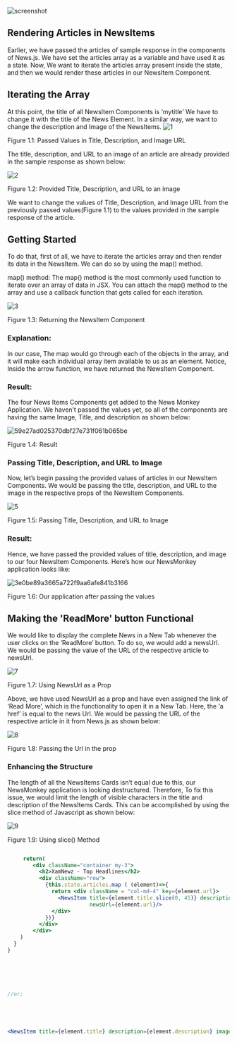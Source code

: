 
![screenshot](13.gif)

## Rendering Articles in NewsItems
Earlier, we have passed the articles of sample response in the components of News.js. We have set the articles array as a variable and have used it as a state. Now, We want to iterate the articles array present inside the state, and then we would render these articles in our NewsItem Component.

## Iterating the Array
At this point, the title of all NewsItem Components is ‘mytitle’ We have to change it with the title of the News Element. In a similar way, we want to change the description and Image of the NewsItems.
![1](https://user-images.githubusercontent.com/97989643/168621106-6d992eb7-8965-4fc5-901a-1ae73eb13e20.png)



Figure 1.1: Passed Values in Title, Description, and Image URL


The title, description, and URL to an image of an article are already provided in the sample response as shown below:


![2](https://user-images.githubusercontent.com/97989643/168621150-54a0124a-4b18-40be-aaf8-a5595d93414e.png)


Figure 1.2: Provided Title, Description, and URL to an image

We want to change the values of Title, Description, and Image URL from the previously passed values(Figure 1.1) to the values provided in the sample response of the article.

## Getting Started
To do that, first of all, we have to iterate the articles array and then render its data in the NewsItem. We can do so by using the map() method.

map() method: The map() method is the most commonly used function to iterate over an array of data in JSX. You can attach the map() method to the array and use a callback function that gets called for each iteration.


![3](https://user-images.githubusercontent.com/97989643/168621171-95f9f031-5b52-42b5-87a9-f1b049616047.png)


Figure 1.3: Returning the NewsItem Component



### Explanation: 
In our case, The map would go through each of the objects in the array, and it will make each individual array item available to us as an element. Notice, Inside the arrow function, we have returned the NewsItem Component.


### Result:
The four News Items Components get added to the News Monkey Application. We haven’t passed the values yet, so all of the components are having the same Image, Title, and description as shown below:



![59e27ad025370dbf27e731f061b065be](https://user-images.githubusercontent.com/97989643/168621191-2e0f9cae-c1d8-43c8-9920-3eb48f5f2c5d.png)


Figure 1.4: Result

### Passing Title, Description, and URL to Image
Now, let’s begin passing the provided values of articles in our NewsItem Components. We would be passing the title, description, and URL to the image in the respective props of the NewsItem Components.

![5](https://user-images.githubusercontent.com/97989643/168621208-5621e4e3-c53d-4931-9148-12578adb22c2.png)



Figure 1.5: Passing Title, Description, and URL to Image



### Result:
Hence, we have passed the provided values of title, description, and image to our four NewsItem Components. Here’s how our NewsMonkey application looks like:



![3e0be89a3665a722f9aa6afe841b3166](https://user-images.githubusercontent.com/97989643/168621236-e1f41f68-b016-4885-b31f-d796a38ddb01.png)


Figure 1.6: Our application after passing the values



## Making the 'ReadMore' button Functional
We would like to display the complete News in a New Tab whenever the user clicks on the ‘ReadMore’ button. To do so, we would add a newsUrl. We would be passing the value of the URL of the respective article to newsUrl.


![7](https://user-images.githubusercontent.com/97989643/168621263-5cea5856-956c-40fd-83ad-84081aca3d0d.png)



Figure 1.7: Using NewsUrl as a Prop



Above, we have used NewsUrl as a prop and have even assigned the link of ‘Read More’, which is the functionality to open it in a New Tab. Here, the ‘a href’ is equal to the news Url. We would be passing the URL of the respective article in it from News.js as shown below:



![8](https://user-images.githubusercontent.com/97989643/168621289-4037e70b-fd64-49a1-800b-b60acace1579.png)


Figure 1.8: Passing the Url in the prop



### Enhancing the Structure
The length of all the NewsItems Cards isn’t equal due to this, our NewsMonkey application is looking destructured. Therefore, To fix this issue, we would limit the length of visible characters in the title and description of the NewsItems Cards. This can be accomplished by using the slice method of Javascript as shown below:

![9](https://user-images.githubusercontent.com/97989643/168621316-d25023fb-85e6-4d99-a142-0a3bc132e71e.png)


Figure 1.9: Using slice() Method


```jsx

     return(
        <div className="container my-3">
          <h2>XamNewz - Top Headlines</h2>
          <div className="row">
            {this.state.articles.map ( (element)=>{
              return <div className = "col-md-4" key={element.url}>
                <NewsItem title={element.title.slice(0, 45)} description={element.description.slice(0, 88)} imageUrl={element.urlToImage}
                          newsUrl={element.url}/>
              </div>
            })}
          </div>
        </div>
    )
  }
}






//or;





<NewsItem title={element.title} description={element.description} imageUrl={element.urlToImage} newsUrl={element.url}/>

```
